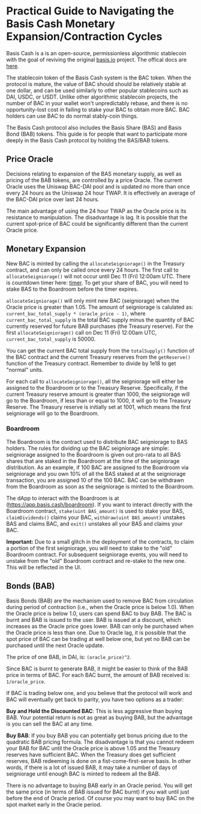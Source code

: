 # Practical Guide to Navigating the Basis Cash Monetary Expansion/Contraction Cycles

Basis Cash is a is an open-source, permissionless algorithmic stablecoin with the goal of reviving the original [basis.io](http://basis.io/) project. The offical docs are [here](https://docs.basis.cash/). 

The stablecoin token of the Basis Cash system is the BAC token. When the protocol is mature, the value of BAC should should be relatively stable at one dollar, and can be used similarly to other popular stablecoins such as DAI, USDC, or USDT. Unlike other algorithmic stablecoin projects, the number of BAC in your wallet won't unpredictably rebase, and there is no opportunity-lost cost in failing to stake your BAC to obtain more BAC. BAC holders can use BAC to do normal stably-coin things.

The Basis Cash protocol also includes the Basis Share (BAS) and Basis Bond (BAB) tokens. This guide is for people that want to participate more deeply in the Basis Cash protocol by holding the BAS/BAB tokens. 

## Price Oracle
Decisions relating to expansion of the BAS monetary supply, as well as pricing of the BAB tokens, are controlled by a price Oracle. The current Oracle uses the Uniswap BAC-DAI pool and is updated no more than once every 24 hours as the Uniswap 24 hour TWAP. It is effectively an average of the BAC-DAI price over last 24 hours. 

The main advantage of using the 24 hour TWAP as the Oracle price is its resistance to manipulation. The disadvantage is lag. It is possible that the current spot-price of BAC could be significantly different than the current Oracle price.

## Monetary Expansion

New BAC is minted by calling the `allocateSeigniorage()` in the Treasury contract, and can only be called once every 24 hours. The first call to `allocateSeigniorage()` will not occur until Dec 11 (Fri) 12:00am UTC. There is countdown timer here: [timer](https://app.basis.cash/boardroom). To get your share of BAC, you will need to stake BAS to the Boardroom before the timer expires. 

`allocateSeigniorage()` will only mint new BAC (seigniorage) when the Oracle price is greater than 1.05. The amount of seigniorage is calulated as: `current_bac_total_supply * (oracle_price - 1)`, where `current_bac_total_supply` is the total BAC supply minus the quantity of BAC currently reserved for future BAB purchases (the Treasury reserve). For the first `allocateSeigniorage()` call on Dec 11 (Fri) 12:00am UTC, `current_bac_total_supply` is 50000.  

You can get the current BAC total supply from the `totalSupply()` function of the BAC contract and the current Treasury reserves from the `getReserve()` function of the Treasury contract. Remember to divide by 1e18 to get "normal" units.

For each call to `allocateSeigniorage()`, all the seigniorage will either be assigned to the Boardroom or to the Treasury Reserve. Specifically, if the current Treasury reserve amount is greater than 1000, the seigniorage will go to the Boardroom, if less than or equal to 1000, it will go to the Treasury Reserve. The Treasury reserve is initially set at 1001, which means the first seigniorage will go to the Boardroom.

### Boardroom

The Boardroom is the contract used to distribute BAC seigniorage to BAS holders. The rules for dividing up the BAC seigniorage are simple: seigniorage assigned to the Boardroom is given out pro-rata to all BAS shares that are staked in the Boardroom at the time of the seigniorage distribution. As an example, if 100 BAC are assigned to the Boardroom via seigniorage and you own 10% of all the BAS staked at at the seigniorage transaction, you are assigned 10 of the 100 BAC. BAC can be withdrawn from the Boardroom as soon as the seigniorage is minted to the Boardroom.

The dApp to interact with the Boardroom is at (https://app.basis.cash/boardroom). If you want to interact directly with the Boardroom contract, `stake(uint BAS_amount)` is used to stake your BAS, `claimDividends()` claims your BAC, `withdraw(uint BAS_amount)` unstakes BAS and claims BAC, and `exit()` unstakes all your BAS and claims your BAC.

**Important:** Due to a small glitch in the deployment of the contracts, to claim a portion of the first seigniorage, you will need to stake to the "old" Boardroom contract. For subsequent seigniorage events, you will need to unstake from the "old" Boardroom contract and re-stake to the new one. This will be reflected in the UI.
    

## Bonds (BAB)

Basis Bonds (BAB) are the mechanism used to remove BAC from circulation during period of contraction (i.e., when the Oracle price is below 1.0). When the Oracle price is below 1.0, users can spend BAC to buy BAB. The BAC is burnt and BAB is issued to the user. BAB is issued at a discount, which increases as the Oracle price goes lower. BAB can only be purchased when the Oracle price is less than one. Due to Oracle lag, it is possible that the spot price of BAC can be trading at well below one, but yet no BAB can be purchased until the next Oracle update. 

The price of one BAB, in DAI, is: `(oracle_price)^2`.

Since BAC is burnt to generate BAB, it might be easier to think of the BAB price in terms of BAC. For each BAC burnt, the amount of BAB received is: `1/oracle_price`.

If BAC is trading below one, and you believe that the protocol will work and BAC will eventually get back to parity, you have two options as a trader:

**Buy and Hold the Discounted BAC**: This is less aggressive than buying BAB. Your potential return is not as great as buying BAB, but the advantage is you can sell the BAC at any time.

**Buy BAB**: If you buy BAB you can potentially get bonus pricing due to the quadratic BAB pricing formula. The disadvantage is that you cannot redeem your BAB for BAC until the Oracle price is above 1.05 and the Treasury reserves have sufficient BAC. When the Treasury does get sufficient reserves, BAB redeeming is done on a fist-come-first-serve basis. In other words, if there is a lot of issued BAB, it may take a number of days of seigniorage until enough BAC is minted to redeem all the BAB.

There is no advantage to buying BAB early in an Oracle period. You will get the same price (in terms of BAB issued for BAC burnt) if you wait until just before the end of Oracle period. Of course you may want to buy BAC on the spot market early in the Oracle period. 

   
